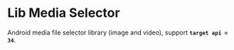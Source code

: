 # Lib Media Selector

Android media file selector library (image and video), support **`target api = 34`**.
